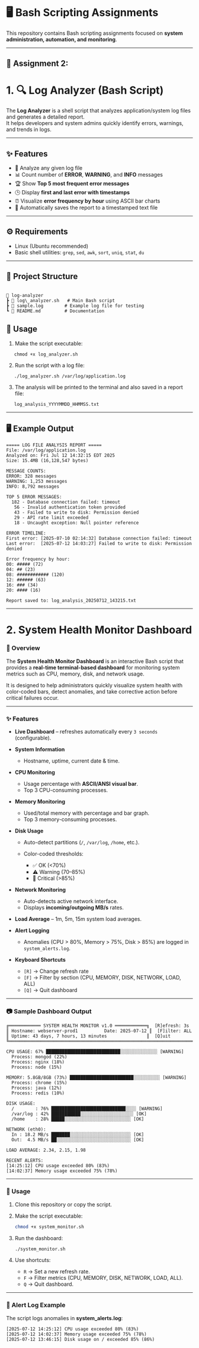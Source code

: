 # 🖥️ Bash Scripting Assignments

This repository contains Bash scripting assignments focused on **system administration, automation, and monitoring**.

---

## 📌 Assignment 2:
# 1. 🔍 Log Analyzer (Bash Script)

The **Log Analyzer** is a shell script that analyzes application/system log files and generates a detailed report.  
It helps developers and system admins quickly identify errors, warnings, and trends in logs.  

---

## ✨ Features
- 📂 Analyze any given log file  
- 📊 Count number of **ERROR**, **WARNING**, and **INFO** messages  
- 🏆 Show **Top 5 most frequent error messages**  
- 🕒 Display **first and last error with timestamps**  
- ⏰ Visualize **error frequency by hour** using ASCII bar charts  
- 💾 Automatically saves the report to a timestamped text file  

---

## ⚙️ Requirements
- Linux (Ubuntu recommended)  
- Basic shell utilities: `grep`, `sed`, `awk`, `sort`, `uniq`, `stat`, `du`  

---

## 📂 Project Structure
```

📁 log-analyzer
┣ 📜 log\_analyzer.sh   # Main Bash script
┣ 📜 sample.log        # Example log file for testing
┗ 📜 README.md         # Documentation

```


## 🚀 Usage

1. Make the script executable:
```
   chmod +x log_analyzer.sh
```

2. Run the script with a log file:

```
   ./log_analyzer.sh /var/log/application.log
```

3. The analysis will be printed to the terminal and also saved in a report file:

```
   log_analysis_YYYYMMDD_HHMMSS.txt
```

---

## 🖥️ Example Output

```
===== LOG FILE ANALYSIS REPORT =====
File: /var/log/application.log
Analyzed on: Fri Jul 12 14:32:15 EDT 2025
Size: 15.4MB (16,128,547 bytes)

MESSAGE COUNTS:
ERROR: 328 messages
WARNING: 1,253 messages
INFO: 8,792 messages

TOP 5 ERROR MESSAGES:
  182 - Database connection failed: timeout
   56 - Invalid authentication token provided
   43 - Failed to write to disk: Permission denied
   29 - API rate limit exceeded
   18 - Uncaught exception: Null pointer reference

ERROR TIMELINE:
First error: [2025-07-10 02:14:32] Database connection failed: timeout
Last error:  [2025-07-12 14:03:27] Failed to write to disk: Permission denied

Error frequency by hour:
00: ##### (72)
04: ## (23)
08: ############ (120)
12: ###### (63)
16: ### (34)
20: #### (16)

Report saved to: log_analysis_20250712_143215.txt
```

---

# 2. System Health Monitor Dashboard

### 📖 Overview

The **System Health Monitor Dashboard** is an interactive Bash script that provides a **real-time terminal-based dashboard** for monitoring system metrics such as CPU, memory, disk, and network usage.

It is designed to help administrators quickly visualize system health with color-coded bars, detect anomalies, and take corrective action before critical failures occur.

---

### ✨ Features

* **Live Dashboard** – refreshes automatically every `3 seconds` (configurable).
* **System Information**

  * Hostname, uptime, current date & time.
* **CPU Monitoring**

  * Usage percentage with **ASCII/ANSI visual bar**.
  * Top 3 CPU-consuming processes.
* **Memory Monitoring**

  * Used/total memory with percentage and bar graph.
  * Top 3 memory-consuming processes.
* **Disk Usage**

  * Auto-detect partitions (`/`, `/var/log`, `/home`, etc.).
  * Color-coded thresholds:

    * ✅ OK (<70%)
    * ⚠️ Warning (70–85%)
    * 🔴 Critical (>85%)
* **Network Monitoring**

  * Auto-detects active network interface.
  * Displays **incoming/outgoing MB/s** rates.
* **Load Average** – 1m, 5m, 15m system load averages.
* **Alert Logging**

  * Anomalies (CPU > 80%, Memory > 75%, Disk > 85%) are logged in `system_alerts.log`.
* **Keyboard Shortcuts**

  * `[R]` → Change refresh rate
  * `[F]` → Filter by section (CPU, MEMORY, DISK, NETWORK, LOAD, ALL)
  * `[Q]` → Quit dashboard

---

### 📷 Sample Dashboard Output

```
╔════════════ SYSTEM HEALTH MONITOR v1.0 ════════════╗  [R]efresh: 3s
║ Hostname: webserver-prod1          Date: 2025-07-12 ║  [F]ilter: ALL
║ Uptime: 43 days, 7 hours, 13 minutes               ║  [Q]uit
╚═══════════════════════════════════════════════════════════════════════╝

CPU USAGE: 67% ████████████████████████████░░░░░░░░░░░░░░ [WARNING]
  Process: mongod (22%)
  Process: nginx (18%)
  Process: node (15%)

MEMORY: 5.8GB/8GB (73%) ████████████████████████░░░░░░░░░░ [WARNING]
  Process: chrome (15%)
  Process: java (12%)
  Process: redis (10%)

DISK USAGE:
  /        : 76% ████████████████████████████░░░░ [WARNING]
  /var/log : 42% ███████████░░░░░░░░░░░░░░░░░░░░ [OK]
  /home    : 28% █████░░░░░░░░░░░░░░░░░░░░░░░░░ [OK]

NETWORK (eth0):
  In : 18.2 MB/s ███████░░░░░░░░░░░░░░░░░░░░░░░ [OK]
  Out:  4.5 MB/s ██░░░░░░░░░░░░░░░░░░░░░░░░░░░░ [OK]

LOAD AVERAGE: 2.34, 2.15, 1.98

RECENT ALERTS:
[14:25:12] CPU usage exceeded 80% (83%)
[14:02:37] Memory usage exceeded 75% (78%)
```

---

### 🚀 Usage

1. Clone this repository or copy the script.
2. Make the script executable:

   ```bash
   chmod +x system_monitor.sh
   ```
3. Run the dashboard:

   ```bash
   ./system_monitor.sh
   ```
4. Use shortcuts:

   * `R` → Set a new refresh rate.
   * `F` → Filter metrics (CPU, MEMORY, DISK, NETWORK, LOAD, ALL).
   * `Q` → Quit dashboard.

---

### 📝 Alert Log Example

The script logs anomalies in **system\_alerts.log**:

```
[2025-07-12 14:25:12] CPU usage exceeded 80% (83%)
[2025-07-12 14:02:37] Memory usage exceeded 75% (78%)
[2025-07-12 13:46:15] Disk usage on / exceeded 85% (86%)
```